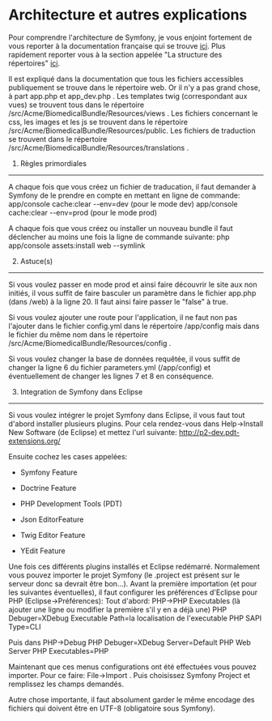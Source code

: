 Architecture et autres explications
===================================

Pour comprendre l'architecture de Symfony, je vous enjoint
fortement de vous reporter à la documentation française qui
se trouve [ici][1]. Plus rapidement reporter vous à la section
appelée "La structure des répertoires" [ici][2].

Il est expliqué dans la documentation que tous les fichiers
accessibles publiquement se trouve dans le répertoire web.
Or il n'y a pas grand chose, à part app.php et app_dev.php .
Les templates twig (correspondant aux vues) se trouvent
tous dans le répertoire /src/Acme/BiomedicalBundle/Resources/views .
Les fichiers concernant le css, les images et les js se trouvent
dans le répertoire /src/Acme/BiomedicalBundle/Resources/public.
Les fichiers de traduction se trouvent dans le répertoire
/src/Acme/BiomedicalBundle/Resources/translations .

1) Règles primordiales
----------------------

A chaque fois que vous créez un fichier de traducation, il faut demander à Symfony de le
prendre en compte en mettant en ligne de commande:
app/console cache:clear --env=dev (pour le mode dev)
app/console cache:clear --env=prod (pour le mode prod)

A chaque fois que vous créez ou installer un nouveau bundle il faut déclencher au moins une fois
la ligne de commande suivante:
php app/console assets:install web --symlink

2) Astuce(s)
------------

Si vous voulez passer en mode prod et ainsi faire découvrir
le site aux non initiés, il vous suffit de faire basculer
un paramètre dans le fichier app.php (dans /web) à la ligne 20.
Il faut ainsi faire passer le "false" à true.

Si vous voulez ajouter une route pour l'application, il ne faut non
pas l'ajouter dans le fichier config.yml dans le répertoire /app/config
mais dans le fichier du même nom dans le répertoire 
/src/Acme/BiomedicalBundle/Resources/config .

Si vous voulez changer la base de données requêtée, il vous suffit
de changer la ligne 6 du fichier parameters.yml (/app/config) et 
éventuellement de changer les lignes 7 et 8 en conséquence.

3) Integration de Symfony dans Eclipse
--------------------------------------

Si vous voulez intégrer le projet Symfony dans Eclipse, il vous faut
tout d'abord installer plusieurs plugins. Pour cela rendez-vous dans
Help->Install New Software (de Eclipse) et mettez l'url suivante:
http://p2-dev.pdt-extensions.org/

Ensuite cochez les cases appelées:

  * Symfony Feature
 
  * Doctrine Feature

  * PHP Development Tools (PDT)
	
  * Json EditorFeature
	
  * Twig Editor Feature
	
  * YEdit Feature

Une fois ces différents plugins installés et Eclipse redémarré. Normalement
vous pouvez importer le projet Symfony (le .project est présent sur le serveur
donc sa devrait être bon...). Avant la première importation (et pour les suivantes éventuelles),
il faut configurer les préférences d'Eclipse pour PHP (Eclipse->Préférences):
Tout d'abord: PHP->PHP Executables (là ajouter une ligne ou modifier la première s'il y en a déjà une)
PHP Debuger=XDebug
Executable Path=la localisation de l'executable PHP
SAPI Type=CLI

Puis dans PHP->Debug
PHP Debuger=XDebug
Server=Default PHP Web Server
PHP Executables=PHP

Maintenant que ces menus configurations ont été effectuées vous pouvez importer.
Pour ce faire: File->Import . Puis choisissez Symfony Project et remplissez les champs demandés.

Autre chose importante, il faut absolument garder le même encodage des fichiers qui doivent 
être en UTF-8 (obligatoire sous Symfony).

[1]:  http://symfony.com/pdf/Symfony_book_2.4_fr.pdf?v=4
[2]:  http://symfony.com/fr/doc/current/book/page_creation.html#la-structure-des-repertoires	
